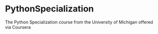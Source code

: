 # PythonSpecialization
The Python Specialization course from the University of Michigan offered via Coursera
